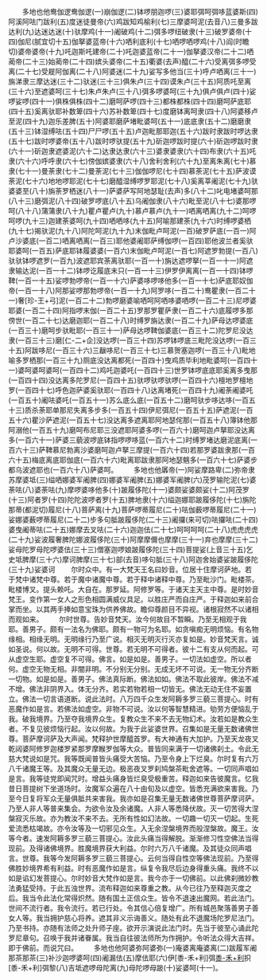 <!-- { "loadSidebar": true } -->
　　多地也他鸯伽逻鸯伽逻(一)崩伽逻(二)钵啰朋迦啰(三)婆耶弭呵弭哆蓝婆斯(四)阿溪阿呿门跋利(五)度迷徒曼帝(六)鸡跋知鸡榆利(七)三摩婆呵泥(去音八)三曼多跋达利(九)达迷达迷(十)驮摩鸡(十一)阇破鸡(十二)弭多啰纽破隶(十三)破罗婆帝(十四)伽尼(腻宜切十五)伽拏婆蓝帝(十六)哂利底利(十七)哂啰哂啰鸡(十八)阎(时瞻切)婆帝婆帝(十九)吒迦斯吒建帝(二十)吒迦婆蓝帝(二十一)伽拏婆汉帝(二十二)哂蔺帝(二十三)始蔺帝(二十四)嫔头婆帝(二十五)衢婆(去声)醯(二十六)受离弭多啰受离(二十七)受屣阿伽离(二十八)阿婆迷(二十九)娑写多他当(三十)呼卢哂离(三十一)旃涕隶三摩达迷(三十二)驮迷(三十三)俱朱卢(三十四)谟朱卢(三十五)阿质吒至离(三十六)至遮婆呵(三十七)朱卢朱卢(三十八)弭多啰婆呵(三十九)俱卢俱卢(四十)娑啰娑啰(四十一)俱株俱株(四十二)磨呵萨啰(四十三)都株都株(四十四)磨呵萨底耶(四十五)奚离驮耶补数箄(四十六)苏补数箄(四十七)度磨钵离呵隶(四十八)阿婆移卢至泥(四十九)迦乐差脾(五十)阿婆耶磨萨堵毗婆呵(五十一)底底隶(五十二)磨磨隶(五十三)钵湿缚呿(五十四)尸尸啰(五十五)卢迦毗那耶迦(五十六)跋时隶跋时啰达隶(五十七)跋时啰婆帝(五十八)跋时啰驮提(五十九)斫迦啰跋时提(六十)斫迦啰跋时隶(六十一)斫迦隶遮婆泥(六十二)达隶达隶(六十三)婆隶婆隶(六十四)布隶(六十五)吒隶(六十六)呼呼隶(六十七)傍伽嫔婆隶(六十八)舍利舍利(六十九)至离朱离(七十)慕隶(七十一)曼荼隶(七十二)曼荼泥(七十三)伽伽啰尼(七十四)慕荼泥(七十五)萨波谟荼泥(七十六)地地啰耶泥(七十七)磨醯湿缚啰罗耶泥(七十八)奚离莘阇泥(七十九)驮婆婆至(八十)旃荼罗栖迷(八十一)萨婆萨写阿地瑟耻(去声)多(八十二)叱电堵婆呵那(八十三)磨弭泥(八十四)破罗啰底(八十五)乌阇伽隶(八十六)毗至泥(八十七)婆那啰呵(八十八)蒲蒲隶(八十九)瞿卢瞿卢(九十)慕卢慕卢(九十一)哂离哂离(九十二)呵啰呵啰(九十三)迦建荼婆呵(九十四)哂哂哆(九十五)阿喻那建荼(九十六)时缚啰婆栖(九十七)揭驮泥(九十八)阿陀呵泥(九十九)末伽毗卢呵泥(一百)破罗萨底(一百一)阿卢沙婆底(一百二)哂离哂离(一百三)耶他婆阇耶萨缚伽啰(一百四)耶他波兰者奚驮耶婆呵(一百五)萨底耶钵履婆婆(一百六)末伽毗卢呵泥(一百七)阿遮罗勃提(一百八)驮驮钵啰遮罗(一百九)波遮耶宾荼离驮耶(一百一十)旃达遮啰拏(一百一十一)阿遮隶输达泥(一百一十二)钵啰讫履底末只(一百一十三)伊罗伊离离(一百一十四)钵啰鞞(一百一十五)娑啰勃啰帝(一百一十六)萨婆哆啰哆他多(一百一十七)萨底耶奴伽帝(一百一十八)阿那娑啰那勃啰帝(一百一十九)阿罗哆(一百二十)鸯瞿隶(一百二十一)奢[珍-王+弓]泥(一百二十二)勃啰磨婆喻哂呵阿哂哆婆哂啰(一百二十三)尼啰婆耶婆(一百二十四)阿指啰末伽(一百二十五)罗那罗瞿萨隶(一百二十六)底履啰多那傍世(一百二十七)达磨迦耶(一百二十八)时缚罗旃达隶(一百二十九)萨母达啰婆底(一百三十)磨呵步驮毗耶(一百三十一)萨母达啰鞞伽婆底(一百三十二)陀罗尼没达隶(一百三十三)磨[仁-二+企]没达啰(一百三十四)苏啰钵啰底三毗陀没达啰(一百三十五)阿跋哆尼(一百三十六)三瞂哆尼(一百三十七)三慕贺塞迦啰(一百三十八)毗地喻多罗栖那(一百三十九)厕底没达离都死(一百四十)曳鸡质毕利地毗婆呵(一百四十一)婆呵婆呵婆呵(一百四十二)鸡吒迦婆吒(一百四十三)世罗钵啰底底耶奚离多曳那(一百四十四)没达离多陀罗尼(一百四十五)驮啰驮啰驮啰(一百四十六)檀地罗檀地罗(一百四十七)呼色迦萨婆奚驮耶(一百四十八)达离堵死(一百四十九)阇荼阇婆吒(一百五十)阇呿婆吒(一百五十一)苏么底么底(一百五十二)磨呵驮步哆达哆(一百五十三)质杀荼耶单那尼失离多步多(一百五十四)伊尼弭尼(一百五十五)萨遮泥(一百五十六)瞿沙萨遮泥(一百五十七)没达离多遮离耶阿地瑟侘那(一百五十八)簿钵他那阿溺他(一百五十九)磨呵布尼耶三没遮耶阿婆多啰(一百六十)磨呵迦卢拏耶没达离多(一百六十一)萨婆三藐波啰底钵指啰啰哆蓝(一百六十二)时缚罗堵达磨泥底离(一百六十三)萨鞞慕尼勃离沙婆磨呵迦卢拏三摩提(一百六十四)若那罗婆跋隶那(一百六十五)梅底离底耶伽底(一百六十六)毗离耶跋隶那阿地瑟魑多(一百六十七)萨婆步都乌波遮耶也(一百六十八)萨婆呵。
　　多地也他羼帝(一)阿娑摩路卑(二)弥帝隶苏摩婆坻(三)缢哂娜婆军阇脾(四)娜婆军阇脾(五)娜婆军阇脾(六)茂罗输陀泥(七)婆荼呿(八)婆荼呿(九)摩啰婆哆他多(十)跛履侈陀(十一)婆颇娑婆颇娑(十二)阿茂罗(十三)阿者罗(十四)陀陀波啰者罗(十五)脾地隶(十六)缢迦娜耶跛履侈陀(十七)旃陀那蒂(都泥切)履尼(十八)菩萨离(十九)菩萨啰蒂履尼(二十)呿伽薮啰蒂履尼(二十一)娑娜婆薮啰蒂履尼(二十二)步多句胝跛履侈陀(二十三)阇攞(来可切)呿攞呿(二十四)婆曳阇蒂呿(二十五)娜摩去叉呿(二十六)迦迦佉(二十七)呵呵呵呵(二十八)虎虎虎虎(二十九)娑波履奢脾陀娜波履侈陀(三十)阿摩摩儞也摩摩(三十一)弃也摩摩(三十二)娑母陀罗母陀啰婆佉(三十三)僧塞迦啰娘跛履侈陀(三十四)菩提娑(上音三十五)乞史坻脾摩(三十六)摩诃脾摩(三十七)部(去音)哆句胝(三十八)阿迦舍始婆娑跛履侈陀(三十九)娑婆诃
　　尔时众中。有一大梵天王名曰妙音。位居十住摩诃萨地。若于梵中诸梵中尊。若于魔中诸魔中尊。若于释中诸释中尊。乃至毗沙门。毗楼茶。毗楼博叉。提头赖吒。大自在。那罗延。阿修罗等。于诸天主天主中尊。是时妙音梵王。变作第一女人之形色相圆满威仪具足。以胜庄严而自庄严。于释迦如来前合掌而坐。以其两手捧如意宝珠为供养佛故。瞻仰尊颜目不异视。诸根寂然不以诸相而观如来。
　　尔时世尊。告妙音梵天。汝今何故目不暂瞬。乃至无相观于我耶。善男子。颇有一法名为佛耶。颇有一物可为名耶。如贪嗔痴无明烦恼。有名物缘相。相缘无明。无明缘行乃至广说。相灭无明灭行灭亦复如是。妙音梵天言。诚如圣说。何以故。无明不可得。世尊。若无明不可得者。彼十二有支从何而起。可从虚空生耶。虚空复不可得。佛言。如是如是。善男子。一切法如虚空。所以者何。虚空无物无相。非闇非明。不分别无分别。无成无坏不可说。无一物无分齐断一切物。如是如是。善男子。佛法真际断。佛法如如。佛法不取此彼岸。佛法不减不增。佛法非阴界入。体无分齐。若实若物若相一切皆无。佛法无动无住不妄置立。佛法一切言语道断。说此法时。八万四千众生发阿耨多罗三藐三菩提心。时有恶魔作如是言。若佛法如虚空。非物不可说。汝以何等智慧精进。劬劳方便恼乱于我。破我境界。乃至夺我境界众生。复教众生不来不去无物幻术。汝若如是教众生者。不复见彼烦恼行起。汝以何故。为我于此娑婆世界。召集如是无量无数诸佛世尊。菩萨摩诃萨及大声闻。梵释护世摩醯首罗。有大神通有大加护。乃至天龙夜叉乾闼婆阿修罗迦楼罗紧那罗摩睺罗伽等大众。普皆同来满于一切诸佛刹土。令此无慈大梵说如是咒。我等既闻普皆头痛受大苦恼。乃至令身上下烂臭。尔时复有六万八千诸魔王等。及其魔众无量无边。极恶夜叉罗刹鸠槃茶毗舍遮等。一切同声唱如是言。我等徒党即闻咒时。增益头痛身皆烂臭受极重苦。释迦如来告彼魔言。忆我昔日菩提树下坐道场时。汝魔军众遍在八十由旬及以虚空。皆悉充满欲来害我。乃至今日复将军众无量俱胝共来害我。我亦如是召集无量无数诸佛世尊菩萨摩诃萨。乃至人非人等普来集会。为欲令汝及余诸魔。人非人等悉降伏故。灭一切苦得大涅槃寂灭乐故。亦为教汝不来不去。无所有性如幻法故。一切趣一切灭一切起。生死爱流悉枯竭故。亦令汝等及一切邪见众生。入无余涅槃境界而般涅槃故。魔王。汝等今者。速发阿耨多罗三藐三菩提心。汝此头痛当得解脱。渐渐修习性空佛法当得现前。及得诸佛境界。胜魔境界获大利益。尔时六万八千诸魔。及其徒众同声唱言。世尊。我等今发阿耨多罗三藐三菩提心。云何当得自性空等佛法现前。乃至得佛胜妙境界希有利益。时有恶魔作如是言。纵复令我尽后边身得重头痛。我终不以如是谄幻发菩提心。尔时妙音大梵作如是言。我今亦于一切佛前。以此佛刹微妙教法勇猛受持。于此五浊世界。流布释迦如来尊重之教。从今已往乃至释迦灭度之后。我当令此法化常得炽然。随有国土正信众生。皆令不退速出魔网。若此法门。世间不流行者。我令流行。若已行处。令其信心倍复增广。所有城邑聚落善男子善女人等。我当拥护慈心将养。遮其非义示诲善义。随处有此不退魔场陀罗尼法门。乃至书持。亦随有法师之处升师子座。欲开示演说此法门时。先当于彼至心诵此陀罗尼章句。召唤于我并诸眷属。我当自往彼法师所为作拥护。令听法众得大吉祥。即于佛前。而说咒曰。
　　多地也他阿婆弥阿婆弥(一)庵婆离庵婆离(二)跋履军阇那茶那茶(三)补沙迦啰婆呵(四)阇漏佉(五)摩佉耶(六)伊[黍-禾+利]弭[黍-禾+利](七)抧[黍-禾+利]弭黎(八)吉坻遮啰母陀离(九)母陀啰母跛(十)娑婆呵(十一)。
